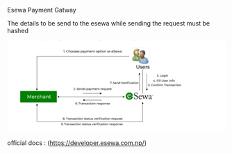  Esewa Payment Gatway

 The details to be send to the esewa while sending the request must be hashed 

 ![alt text](image.png)

 official docs : (https://developer.esewa.com.np/)


